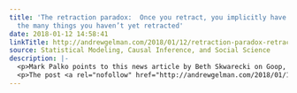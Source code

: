 ```yaml
---
title: 'The retraction paradox:  Once you retract, you implicitly have to defend all
  the many things you haven’t yet retracted'
date: 2018-01-12 14:58:41
linkTitle: http://andrewgelman.com/2018/01/12/retraction-paradox-retract-implicitly-defend-many-things-havent-yet-retracted/
source: Statistical Modeling, Causal Inference, and Social Science
description: |-
  <p>Mark Palko points to this news article by Beth Skwarecki on Goop, &#8220;the Gwyneth Paltrow pseudoscience empire.&#8221; Here&#8217;s Skwarecki: When Goop publishes something weird or, worse, harmful, I often find myself wondering what are they thinking? Recently, on Jimmy Kimmel, Gwyneth laughed at some of the newsletter’s weirder recommendations and said “I don’t know what [&#8230;]</p>
  <p>The post <a rel="nofollow" href="http://andrewgelman.com/2018/01/12/retraction-paradox-retract-implic
---
```

